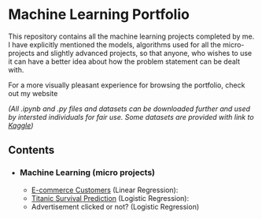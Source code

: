 # Machine Learning Portfolio

This repository contains all the machine learning projects completed by me. I have explicitly mentioned the models, algorithms used for all the micro-projects and slightly advanced projects, so that anyone, who wishes to use it can have a better idea about how the problem statement can be dealt with.

For a more visually pleasant experience for browsing the portfolio, check out my website

*(All .ipynb and .py files and datasets can be downloaded further and used by intersted individuals for fair use. Some datasets are provided with link to [Kaggle](https://www.kaggle.com))*

## Contents

- ### Machine Learning (micro projects)

	- [E-commerce Customers](https://github.com/Jigyansu-Nanda/Machine-Learning-Portfolio/tree/master/Machine%20Learning%20(Micro%20Projects)/Ecommerce%20Customers) (Linear Regression): 
	- [Titanic Survival Prediction](https://github.com/Jigyansu-Nanda/Machine-Learning-Portfolio/tree/master/Machine%20Learning%20(Micro%20Projects)/Titanic%20Survival%20Prediction) (Logistic Regression):
	- Advertisement clicked or not? (Logistic Regression)
